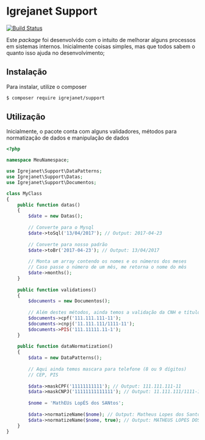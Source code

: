 # Igrejanet Support

[![Build Status](https://travis-ci.org/devLopez/Support.svg?branch=master)](https://travis-ci.org/devLopez/Support)

Este *package* foi desenvolvido com o intuito de melhorar alguns processos em
sistemas internos. Inicialmente coisas simples, mas que todos sabem o quanto isso
ajuda no desenvolvimento;

## Instalação

Para instalar, utilize o composer

```sh
$ composer require igrejanet/support
``` 

## Utilização
Inicialmente, o pacote conta com alguns validadores, métodos para normatização de dados
e manipulação de dados

```php
<?php

namespace MeuNamespace;

use Igrejanet\Support\DataPatterns;
use Igrejanet\Support\Datas;
use Igrejanet\Support\Documentos;

class MyClass
{
    public function datas()
    {
        $date = new Datas();
        
        // Converte para o Mysql
        $date->toSql('13/04/2017'); // Output: 2017-04-23
        
        // Converte para nosso padrão
        $date->toBr('2017-04-23'); // Output: 13/04/2017
        
        // Monta um array contendo os nomes e os números dos meses
        // Caso passe o número de um mês, me retorna o nome do mês
        $date->months();
    }
    
    public function validations()
    {
        $documents = new Documentos();
        
        // Além destes métodos, ainda temos a validação da CNH e título eleitoral
        $documents->cpf('111.111.111-11');
        $documents->cnpj('11.111.111/1111-11');
        $documents->PIS('111.11111.11-1');
    }
    
    public function dataNormatization()
    {
        $data = new DataPatterns();
     
        // Aqui ainda temos mascara para telefone (8 ou 9 dígitos)
        // CEP, PIS
        
        $data->maskCPF('11111111111'); // Output: 111.111.111-11
        $data->maskCNPJ('11111111111111'); // Output: 11.111.111/1111-11
        
        $nome = 'MathEUs LopÉS dos SANtos';
        
        $data->normatizeName($nome); // Output: Matheus Lopes dos Santos
        $data->normatizeName($nome, true); // Output: MATHEUS LOPES DOS SANTOS
    }
}
```